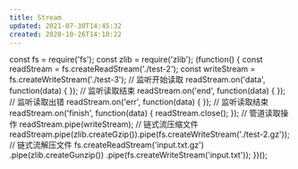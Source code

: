 ```yaml
---
title: Stream
updated: 2021-07-30T14:45:32
created: 2020-10-26T14:10:22
---
```


const fs = require('fs');
const zlib = require('zlib');
(function() {
const readStream = fs.createReadStream('./test-2');
const writeStream = fs.createWriteStream('./test-3');
// 监听开始读取
readStream.on('data', function(data) {
});
// 监听读取结束
readStream.on('end', function(data) {
});
// 监听读取出错
readStream.on('err', function(data) {
});
// 监听读取结束
readStream.on('finish', function(data) {
readStream.close();
});
// 管道读取操作
readStream.pipe(writeStream);
// 链式流压缩文件
readStream.pipe(zlib.createGzip()).pipe(fs.createWriteStream('./test-2.gz'));
// 链式流解压文件
fs.createReadStream('input.txt.gz')
.pipe(zlib.createGunzip())
.pipe(fs.createWriteStream('input.txt'));
})();
